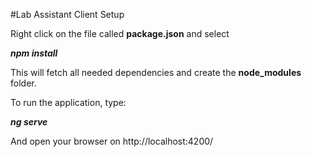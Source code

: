 #Lab Assistant Client Setup

Right click on the file called **package.json** and select

_**npm install**_

This will fetch all needed dependencies and create the **node_modules** folder.

To run the application, type:

**_ng serve_**

And open your browser on http://localhost:4200/ 

